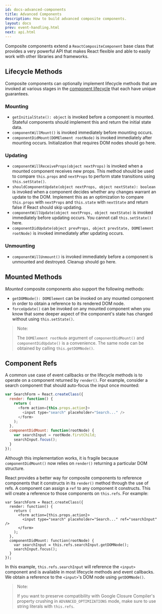 ```yaml
---
id: docs-advanced-components
title: Advanced Components
description: How to build advanced composite components.
layout: docs
prev: event-handling.html
next: api.html
---
```


Composite components extend a `ReactCompositeComponent` base class that provides
a very powerful API that makes React flexible and able to easily work with other
libraries and frameworks.

## Lifecycle Methods

Composite components can optionally implement lifecycle methods that are invoked
at various stages in the [component lifecycle](component-lifecycle.html) that
each have unique guarantees.

### Mounting

 - `getInitialState(): object` is invoked before a component is mounted.
   Stateful components should implement this and return the initial state data.
 - `componentWillMount()` is invoked immediately before mounting occurs.
 - `componentDidMount(DOMElement rootNode)` is invoked immediately after
   mounting occurs. Initialization that requires DOM nodes should go here.

### Updating

 - `componentWillReceiveProps(object nextProps)` is invoked when a mounted
   component receives new props. This method should be used to compare
   `this.props` and `nextProps` to perform state transitions using
   `this.setState()`.
 - `shouldComponentUpdate(object nextProps, object nextState): boolean` is
   invoked when a component decides whether any changes warrant an update to the
   DOM. Implement this as an optimization to compare `this.props` with
   `nextProps` and `this.state` with `nextState` and return false if React
   should skip updating.
 - `componentWillUpdate(object nextProps, object nextState)` is invoked
   immediately before updating occurs. You cannot call `this.setState()` here.
 - `componentDidUpdate(object prevProps, object prevState, DOMElement rootNode)`
   is invoked immediately after updating occurs.

### Unmounting

 - `componentWillUnmount()` is invoked immediately before a component is
   unmounted and destroyed. Cleanup should go here.

## Mounted Methods

_Mounted_ composite components also support the following methods:

 - `getDOMNode(): DOMElement` can be invoked on any mounted component in order
   to obtain a reference to its rendered DOM node.
 - `forceUpdate()` can be invoked on any mounted component when you know that
   some deeper aspect of the component's state has changed without using
   `this.setState()`.

> Note:
>
> The `DOMElement rootNode` argument of `componentDidMount()` and
> `componentDidUpdate()` is a convenience. The same node can be obtained by
> calling `this.getDOMNode()`.

## Component Refs

A common use case of event callbacks or the lifecycle methods is to operate on a
component returned by `render()`. For example, consider a search component that
should auto-focus the input once mounted:

```javascript
var SearchForm = React.createClass({
  render: function() {
    return (
      <form action={this.props.action}>
        <input type="search" placeholder="Search..." />
      </form>
    );
  },
  componentDidMount: function(rootNode) {
    var searchInput = rootNode.firstChild;
    searchInput.focus();
  }
});
```

Although this implementation works, it is fragile because `componentDidMount()`
now relies on `render()` returning a particular DOM structure.

React provides a better way for composite components to reference components
that it constructs in its `render()` method through the use of refs. A component
can assign a `ref` to any component it constructs. This will create a reference
to those components on `this.refs`. For example:

```javascript{5,10}
var SearchForm = React.createClass({
  render: function() {
    return (
      <form action={this.props.action}>
        <input type="search" placeholder="Search..." ref="searchInput" />
      </form>
    );
  },
  componentDidMount: function(rootNode) {
    var searchInput = this.refs.searchInput.getDOMNode();
    searchInput.focus();
  }
});
```

In this example, `this.refs.searchInput` will reference the `<input>` component
and is available in most lifecycle methods and event callbacks. We obtain a
reference to the `<input>`'s DOM node using `getDOMNode()`.

> Note:
>
> If you want to preserve compatibility with Google Closure Compiler's
> property crushing in `ADVANCED_OPTIMIZATIONS` mode, make sure to use string
> literals with `this.refs`.
